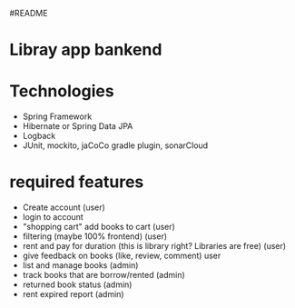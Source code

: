 #README

# Libray app bankend

# Technologies  
- Spring Framework
- Hibernate or Spring Data JPA  
- Logback  
- JUnit, mockito, jaCoCo gradle plugin, sonarCloud

# required features
- Create account (user)  
- login to account  
- "shopping cart" add books to cart (user)  
- filtering (maybe 100% frontend) (user)  
- rent and pay for duration (this is library right? Libraries are free) (user)  
- give feedback on books (like, review, comment) user  
- list and manage books (admin)  
- track books that are borrow/rented (admin)  
- returned book status (admin)  
- rent expired report (admin)  
